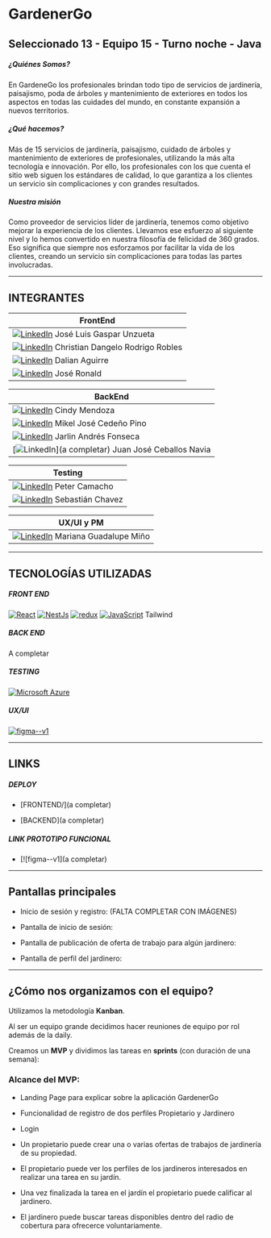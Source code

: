# GardenerGo
## Seleccionado 13 - Equipo 15 - Turno noche - Java

##### ¿Quiénes Somos?

En GardeneGo los profesionales brindan todo tipo de servicios de jardinería, paisajismo, poda de árboles y mantenimiento de exteriores en todos los aspectos en todas las cuidades del mundo, en constante expansión a nuevos territorios.

##### ¿Qué hacemos?

Más de 15 servicios de jardinería, paisajismo, cuidado de árboles y mantenimiento de exteriores de profesionales, utilizando la más alta tecnología e innovación. Por ello, los profesionales con los que cuenta el sitio web siguen los estándares de calidad, lo que garantiza a los clientes un servicio sin complicaciones y con grandes resultados.

##### Nuestra misión

Como proveedor de servicios líder de jardinería, tenemos como objetivo mejorar la experiencia de los clientes. Llevamos ese esfuerzo al siguiente nivel y lo hemos convertido en nuestra filosofía de felicidad de 360 grados. Eso significa que siempre nos esforzamos por facilitar la vida de los clientes, creando un servicio sin complicaciones para todas las partes involucradas.

---

## INTEGRANTES
  
|FrontEnd|
|---|
|[![LinkedIn](https://camo.githubusercontent.com/e8dbf62a04af86d46001864cd22338d8a8474486a0e976ec695580027c373c79/68747470733a2f2f696d672e736869656c64732e696f2f62616467652f6c696e6b6564696e2d2532333030373742352e7376673f267374796c653d666f722d7468652d6261646765266c6f676f3d6c696e6b6564696e266c6f676f436f6c6f723d7768697465)](https://www.linkedin.com/in/josegasparunzueta/) José Luis Gaspar Unzueta|
|[![LinkedIn](https://camo.githubusercontent.com/e8dbf62a04af86d46001864cd22338d8a8474486a0e976ec695580027c373c79/68747470733a2f2f696d672e736869656c64732e696f2f62616467652f6c696e6b6564696e2d2532333030373742352e7376673f267374796c653d666f722d7468652d6261646765266c6f676f3d6c696e6b6564696e266c6f676f436f6c6f723d7768697465)](https://www.linkedin.com/in/christian-robles-font/) Christian Dangelo Rodrigo Robles|
|[![LinkedIn](https://camo.githubusercontent.com/e8dbf62a04af86d46001864cd22338d8a8474486a0e976ec695580027c373c79/68747470733a2f2f696d672e736869656c64732e696f2f62616467652f6c696e6b6564696e2d2532333030373742352e7376673f267374796c653d666f722d7468652d6261646765266c6f676f3d6c696e6b6564696e266c6f676f436f6c6f723d7768697465)](https://www.linkedin.com/in/dalianaguirre/) Dalian Aguirre|
|[![LinkedIn](https://camo.githubusercontent.com/e8dbf62a04af86d46001864cd22338d8a8474486a0e976ec695580027c373c79/68747470733a2f2f696d672e736869656c64732e696f2f62616467652f6c696e6b6564696e2d2532333030373742352e7376673f267374796c653d666f722d7468652d6261646765266c6f676f3d6c696e6b6564696e266c6f676f436f6c6f723d7768697465)](https://www.linkedin.com/in/jose-ronald-peña-hidalgo-a481a923b) José Ronald|

|BackEnd|
|---|
|[![LinkedIn](https://camo.githubusercontent.com/e8dbf62a04af86d46001864cd22338d8a8474486a0e976ec695580027c373c79/68747470733a2f2f696d672e736869656c64732e696f2f62616467652f6c696e6b6564696e2d2532333030373742352e7376673f267374796c653d666f722d7468652d6261646765266c6f676f3d6c696e6b6564696e266c6f676f436f6c6f723d7768697465)](https://www.linkedin.com/in/mendozacindy/) Cindy Mendoza|
|[![LinkedIn](https://camo.githubusercontent.com/e8dbf62a04af86d46001864cd22338d8a8474486a0e976ec695580027c373c79/68747470733a2f2f696d672e736869656c64732e696f2f62616467652f6c696e6b6564696e2d2532333030373742352e7376673f267374796c653d666f722d7468652d6261646765266c6f676f3d6c696e6b6564696e266c6f676f436f6c6f723d7768697465)](https://www.linkedin.com/in/mikeljcp/) Mikel José Cedeño Pino|
|[![LinkedIn](https://camo.githubusercontent.com/e8dbf62a04af86d46001864cd22338d8a8474486a0e976ec695580027c373c79/68747470733a2f2f696d672e736869656c64732e696f2f62616467652f6c696e6b6564696e2d2532333030373742352e7376673f267374796c653d666f722d7468652d6261646765266c6f676f3d6c696e6b6564696e266c6f676f436f6c6f723d7768697465)](https://www.linkedin.com/in/jarlin-andres-fonseca-bermon-58341523b/) Jarlin Andrés Fonseca|
|[![LinkedIn](https://camo.githubusercontent.com/e8dbf62a04af86d46001864cd22338d8a8474486a0e976ec695580027c373c79/68747470733a2f2f696d672e736869656c64732e696f2f62616467652f6c696e6b6564696e2d2532333030373742352e7376673f267374796c653d666f722d7468652d6261646765266c6f676f3d6c696e6b6564696e266c6f676f436f6c6f723d7768697465)](a completar) Juan José Ceballos Navia|

|Testing|
|---|
|[![LinkedIn](https://camo.githubusercontent.com/e8dbf62a04af86d46001864cd22338d8a8474486a0e976ec695580027c373c79/68747470733a2f2f696d672e736869656c64732e696f2f62616467652f6c696e6b6564696e2d2532333030373742352e7376673f267374796c653d666f722d7468652d6261646765266c6f676f3d6c696e6b6564696e266c6f676f436f6c6f723d7768697465)](https://www.linkedin.com/in/petercamacho/) Peter Camacho|
|[![LinkedIn](https://camo.githubusercontent.com/e8dbf62a04af86d46001864cd22338d8a8474486a0e976ec695580027c373c79/68747470733a2f2f696d672e736869656c64732e696f2f62616467652f6c696e6b6564696e2d2532333030373742352e7376673f267374796c653d666f722d7468652d6261646765266c6f676f3d6c696e6b6564696e266c6f676f436f6c6f723d7768697465)](https://www.linkedin.com/in/sebastianxgabriel/) Sebastián Chavez|

|UX/UI y PM|
|---|
|[![LinkedIn](https://camo.githubusercontent.com/e8dbf62a04af86d46001864cd22338d8a8474486a0e976ec695580027c373c79/68747470733a2f2f696d672e736869656c64732e696f2f62616467652f6c696e6b6564696e2d2532333030373742352e7376673f267374796c653d666f722d7468652d6261646765266c6f676f3d6c696e6b6564696e266c6f676f436f6c6f723d7768697465)](https://www.linkedin.com/in/mino-mariana) Mariana Guadalupe Miño|

---

## TECNOLOGÍAS UTILIZADAS

##### FRONT END

[![React](https://camo.githubusercontent.com/fa7c4294c987f56c6bcae98942266f5264f81f9abf5bb9da77ae69aefdcfc94a/68747470733a2f2f696d672e736869656c64732e696f2f62616467652f2d52656163742d3435623864383f7374796c653d666c61742d737175617265266c6f676f3d7265616374266c6f676f436f6c6f723d7768697465)](https://camo.githubusercontent.com/fa7c4294c987f56c6bcae98942266f5264f81f9abf5bb9da77ae69aefdcfc94a/68747470733a2f2f696d672e736869656c64732e696f2f62616467652f2d52656163742d3435623864383f7374796c653d666c61742d737175617265266c6f676f3d7265616374266c6f676f436f6c6f723d7768697465)
[![NestJs](https://camo.githubusercontent.com/7b783d2e93fef4dae260f0fcbfbc33304769c53d317a211b5610f75a5761dc61/68747470733a2f2f696d672e736869656c64732e696f2f62616467652f2d4e6573744a732d6561323834353f7374796c653d666c61742d737175617265266c6f676f3d6e6573746a73266c6f676f436f6c6f723d7768697465)](https://camo.githubusercontent.com/7b783d2e93fef4dae260f0fcbfbc33304769c53d317a211b5610f75a5761dc61/68747470733a2f2f696d672e736869656c64732e696f2f62616467652f2d4e6573744a732d6561323834353f7374796c653d666c61742d737175617265266c6f676f3d6e6573746a73266c6f676f436f6c6f723d7768697465)
[![redux](https://camo.githubusercontent.com/ff4ce3f023f28367db26fcca960568aa8c8c8fbaf419b9f255484e8830fdc0d7/68747470733a2f2f696d672e736869656c64732e696f2f62616467652f2d52656475782d3736344142433f7374796c653d666c61742d737175617265266c6f676f3d7265647578266c6f676f436f6c6f723d7768697465)](https://camo.githubusercontent.com/ff4ce3f023f28367db26fcca960568aa8c8c8fbaf419b9f255484e8830fdc0d7/68747470733a2f2f696d672e736869656c64732e696f2f62616467652f2d52656475782d3736344142433f7374796c653d666c61742d737175617265266c6f676f3d7265647578266c6f676f436f6c6f723d7768697465)
[![JavaScript](https://camo.githubusercontent.com/6eee5f6e83f1fdb987a4a5707fb989fc10646367244e505ee289b93909c78932/68747470733a2f2f696d672e736869656c64732e696f2f62616467652f2d4a6176615363726970742d626c61636b3f7374796c653d666c61742d737175617265266c6f676f3d6a617661736372697074)](https://camo.githubusercontent.com/6eee5f6e83f1fdb987a4a5707fb989fc10646367244e505ee289b93909c78932/68747470733a2f2f696d672e736869656c64732e696f2f62616467652f2d4a6176615363726970742d626c61636b3f7374796c653d666c61742d737175617265266c6f676f3d6a617661736372697074)
Tailwind

##### BACK END
A completar

##### TESTING

[![Microsoft Azure](https://camo.githubusercontent.com/ad09ace6bd3367e993a2b9ffc3257a318df3fdd48c1f3c8ccdd4ca374974a521/68747470733a2f2f696d672e736869656c64732e696f2f62616467652f4d6963726f736f6674253230417a7572652d3233324637453f7374796c653d666c61742d737175617265266c6f676f3d6d6963726f736f66742d617a757265)](https://camo.githubusercontent.com/ad09ace6bd3367e993a2b9ffc3257a318df3fdd48c1f3c8ccdd4ca374974a521/68747470733a2f2f696d672e736869656c64732e696f2f62616467652f4d6963726f736f6674253230417a7572652d3233324637453f7374796c653d666c61742d737175617265266c6f676f3d6d6963726f736f66742d617a757265)

##### UX/UI

[![figma--v1](https://camo.githubusercontent.com/4fe056f8ac03f6226505cb2b631c67fe972df64732adba5a40fe8df3334a1b11/68747470733a2f2f696d672e69636f6e73382e636f6d2f636f6c6f722f32302f6669676d612d2d76312e706e67)](https://camo.githubusercontent.com/4fe056f8ac03f6226505cb2b631c67fe972df64732adba5a40fe8df3334a1b11/68747470733a2f2f696d672e69636f6e73382e636f6d2f636f6c6f722f32302f6669676d612d2d76312e706e67)

---

## LINKS

##### DEPLOY

- [FRONTEND/](a completar)
    
- [BACKEND](a completar)
    

##### LINK PROTOTIPO FUNCIONAL

    
- [![figma--v1](a completar)
    

---

## Pantallas principales

- Inicio de sesión y registro: (FALTA COMPLETAR CON IMÁGENES)

- Pantalla de inicio de sesión: 

- Pantalla de publicación de oferta de trabajo para algún jardinero:

- Pantalla de perfil del jardinero:

---

## ¿Cómo nos organizamos con el equipo?

Utilizamos la metodología **Kanban**.

Al ser un equipo grande decidimos hacer reuniones de equipo por rol además de la daily.

Creamos un **MVP** y dividimos las tareas en **sprints** (con duración de una semana):

### Alcance del MVP:

- Landing Page para explicar sobre la aplicación GardenerGo
    
- Funcionalidad de registro de dos perfiles Propietario y Jardinero
    
- Login
    
- Un propietario puede crear una o varias ofertas de trabajos de jardinería de su propiedad.
    
- El propietario puede ver los perfiles de los jardineros interesados en realizar una tarea en su jardín.
    
- Una vez finalizada la tarea en el jardín el propietario puede calificar al jardinero. 
    
- El jardinero puede buscar tareas disponibles dentro del radio de cobertura para ofrecerce voluntariamente.
